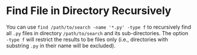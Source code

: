 # Find File in Directory Recursively

You can use `find /path/to/search -name '*.py' -type f` to recursively find all `.py` files in directory `/path/to/search` and its sub-directories. The option `-type f` will restrict the results to be files only (i.e., directories with substring `.py` in their name will be excluded).